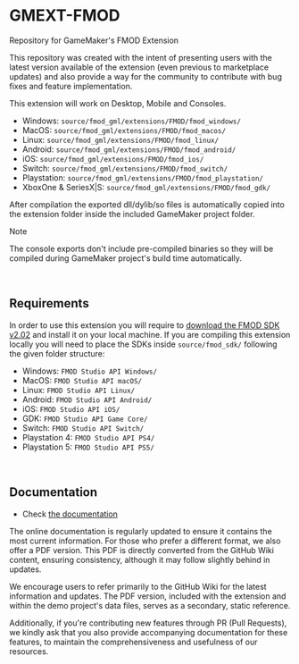 # GMEXT-FMOD
Repository for GameMaker's FMOD Extension

This repository was created with the intent of presenting users with the latest version available of the extension (even previous to marketplace updates) and also provide a way for the community to contribute with bug fixes and feature implementation.

This extension will work on Desktop, Mobile and Consoles.

* Windows: `source/fmod_gml/extensions/FMOD/fmod_windows/`
* MacOS: `source/fmod_gml/extensions/FMOD/fmod_macos/`
* Linux: `source/fmod_gml/extensions/FMOD/fmod_linux/`
* Android: `source/fmod_gml/extensions/FMOD/fmod_android/`
* iOS: `source/fmod_gml/extensions/FMOD/fmod_ios/`
* Switch: `source/fmod_gml/extensions/FMOD/fmod_switch/`
* Playstation: `source/fmod_gml/extensions/FMOD/fmod_playstation/`
* XboxOne & SeriesX|S: `source/fmod_gml/extensions/FMOD/fmod_gdk/`

After compilation the exported dll/dylib/so files is automatically copied into the extension folder inside the included GameMaker project folder.

> [!NOTE]
> The console exports don't include pre-compiled binaries so they will be compiled during GameMaker project's build time automatically.

<br>

## Requirements

In order to use this extension you will require to [download the FMOD SDK v2.02](https://www.fmod.com/download) and install it on your local machine. 
If you are compiling this extension locally you will need to place the SDKs inside `source/fmod_sdk/` following the given folder structure:

* Windows: `FMOD Studio API Windows/`
* MacOS: `FMOD Studio API macOS/`
* Linux: `FMOD Studio API Linux/`
* Android: `FMOD Studio API Android/`
* iOS: `FMOD Studio API iOS/`
* GDK: `FMOD Studio API Game Core/`
* Switch: `FMOD Studio API Switch/`
* Playstation 4: `FMOD Studio API PS4/`
* Playstation 5: `FMOD Studio API PS5/`

<br>

## Documentation

* Check [the documentation](../../wiki)

The online documentation is regularly updated to ensure it contains the most current information. For those who prefer a different format, we also offer a PDF version. This PDF is directly converted from the GitHub Wiki content, ensuring consistency, although it may follow slightly behind in updates.

We encourage users to refer primarily to the GitHub Wiki for the latest information and updates. The PDF version, included with the extension and within the demo project's data files, serves as a secondary, static reference.

Additionally, if you're contributing new features through PR (Pull Requests), we kindly ask that you also provide accompanying documentation for these features, to maintain the comprehensiveness and usefulness of our resources.

